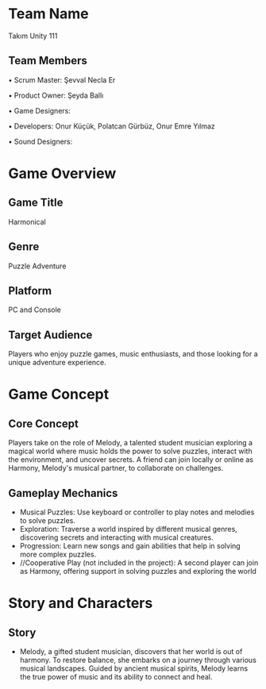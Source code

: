 # Team Name
Takım Unity 111

## Team Members
• Scrum Master: Şevval Necla Er 

• Product Owner: Şeyda Ballı

• Game Designers: 

• Developers: Onur Küçük, Polatcan Gürbüz, Onur Emre Yılmaz 

• Sound Designers: 


# Game Overview

## Game Title
Harmonical 

## Genre
Puzzle Adventure

## Platform
PC and Console

## Target Audience
Players who enjoy puzzle games, music enthusiasts, and those looking for a unique adventure experience.


# Game Concept
## Core Concept
Players take on the role of Melody, a talented student musician exploring a magical world where music holds the power to solve puzzles, interact with the environment, and uncover secrets. A friend can join locally or online as Harmony, Melody's musical partner, to collaborate on challenges.

## Gameplay Mechanics
* Musical Puzzles: Use keyboard or controller to play notes and melodies to solve puzzles.
* Exploration: Traverse a world inspired by different musical genres, discovering secrets and interacting with musical creatures.
* Progression: Learn new songs and gain abilities that help in solving more complex puzzles.
* //Cooperative Play (not included in the project): A second player can join as Harmony, offering support in solving puzzles and exploring the world

# Story and Characters
## Story
- Melody, a gifted student musician, discovers that her world is out of harmony. To restore balance, she embarks on a journey through various musical landscapes. Guided by ancient musical spirits, Melody learns the true power of music and its ability to connect and heal.
















